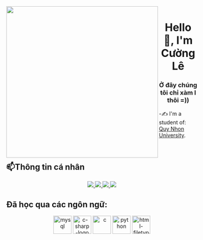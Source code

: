 <img align="left" width="400" src="https://i.pinimg.com/originals/e2/0b/89/e20b8922689227ba0761fb53f415933e.gif">
<h1 align="center">Hello 👋, I'm Cường Lê</h1>
<p align="center">
  <h3 align="center">Ở đây chúng tôi chỉ xàm l thôi =)) </h3>
</p>


-✍ I'm a student of: [Quy Nhon University](https://www.qnu.edu.vn/).

<br />

## 📫Thông tin cá nhân

<p align="center">
  <a href="https://www.facebook.com/profile.php?id=100033805601997" alt="Facebook">
    <img src="https://img.icons8.com/fluent/48/000000/facebook-new.png" target="_blank" />
  </a> 
  <a href="https://github.com/cuongle4399" alt="Github">
    <img src="https://img.icons8.com/fluent/48/000000/github.png"/>
  </a> 
  <a href="https://www.youtube.com/channel/UCx5mWoYw70r2yJe6dH9--8w" alt="Youtube channel" target="_blank" >
    <img src="https://img.icons8.com/fluent/48/000000/youtube-play.png"/>
  </a>
  <a href="mailto:cuong01697072089@gmail.com" alt="Email">
    <img src="https://img.icons8.com/fluent/48/000000/mailing.png"/>
  </a>
</p>

## Đã học qua các ngôn ngữ:
<p align="center">
  <img width="48" height="48" src="https://img.icons8.com/pulsar-color/48/mysql.png" alt="mysql"/>
  <img width="48" height="48" src="https://img.icons8.com/badges/48/c-sharp-logo.png" alt="c-sharp-logo"/>
  <img width="48" height="48" src="https://img.icons8.com/doodle/48/c.png" alt="c"/>
  <img width="48" height="48" src="https://img.icons8.com/dusk/64/python.png" alt="python"/>
  <img width="48" height="48" src="https://img.icons8.com/nolan/64/html-filetype.png" alt="html-filetype"/>
</p>
